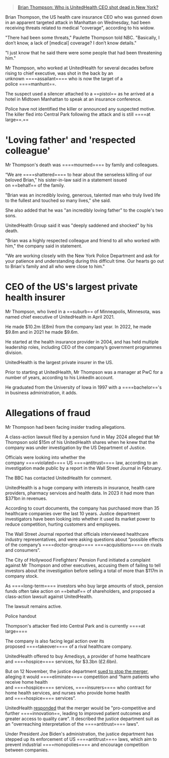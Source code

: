 > [Brian Thompson: Who is UnitedHealth CEO shot dead in New York?](https://www.bbc.com/news/articles/cvgpl2qn7l5o)

Brian Thompson, the US health care insurance CEO who was gunned down in an apparent targeted attack in Manhattan on Wednesday, had been receiving threats related to medical "coverage", according to his widow.

"There had been some threats," Paulette Thompson told NBC. "Basically, I don’t know, a lack of [medical] coverage? I don’t know details."

"I just know that he said there were some people that had been threatening him."

Mr Thompson, who worked at UnitedHealth for several decades before rising to chief executive, was shot in the back by an unknown ====assailant==== who is now the target of a police ====manhunt==.

The suspect used a silencer attached to a ==pistol== as he arrived at a hotel in Midtown Manhattan to speak at an insurance conference.

Police have not identified the killer or announced any suspected motive. The killer fled into Central Park following the attack and is still ====at large==.==

# 'Loving father' and 'respected colleague'

Mr Thompson's death was ====mourned==== by family and colleagues.

“We are ====shattered==== to hear about the senseless killing of our beloved Brian," his sister-in-law said in a statement issued on ==behalf== of the family.

"Brian was an incredibly loving, generous, talented man who truly lived life to the fullest and touched so many lives," she said.

She also added that he was "an incredibly loving father" to the couple's two sons.

UnitedHealth Group said it was "deeply saddened and shocked" by his death.

"Brian was a highly respected colleague and friend to all who worked with him," the company said in statement.

"We are working closely with the New York Police Department and ask for your patience and understanding during this difficult time. Our hearts go out to Brian's family and all who were close to him."

# CEO of the US's largest private health insurer

Mr Thompson, who lived in a ==suburb== of Minneapolis, Minnesota, was named chief executive of UnitedHealth in April 2021.

He made $10.2m (£8m) from the company last year. In 2022, he made $9.8m and in 2021 he made $9.6m.

He started at the health insurance provider in 2004, and has held multiple leadership roles, including CEO of the company’s government programmes division.

UnitedHealth is the largest private insurer in the US.

Prior to starting at UnitedHealth, Mr Thompson was a manager at PwC for a number of years, according to his LinkedIn account.

He graduated from the University of Iowa in 1997 with a ====bachelor=='s in business administration, it adds.

# Allegations of fraud

Mr Thompson had been facing insider trading allegations.

A class-action lawsuit filed by a pension fund in May 2024 alleged that Mr Thompson sold $15m of his UnitedHealth shares when he knew that the company was under investigation by the US Department of Justice.

Officials were looking into whether the company ====violated==== US ====antitrust==== law, according to an investigation made public by a report in the Wall Street Journal in February.

The BBC has contacted UnitedHealth for comment.

UnitedHealth is a huge company with interests in insurance, health care providers, pharmacy services and health data. In 2023 it had more than $371bn in revenues.

According to court documents, the company has purchased more than 35 healthcare companies over the last 10 years. Justice department investigators have been looking into whether it used its market power to reduce competition, hurting customers and employees.

The Wall Street Journal reported that officials interviewed healthcare industry representatives, and were asking questions about “possible effects of the company’s ====doctor-group==== ====acquisitions==== on rivals and consumers”.

The City of Hollywood Firefighters’ Pension Fund initiated a complaint against Mr Thompson and other executives, accusing them of failing to tell investors about the investigation before selling a total of more than $117m in company stock.

As ====long-term==== investors who buy large amounts of stock, pension funds often take action on ==behalf== of shareholders, and proposed a class-action lawsuit against UnitedHealth.

The lawsuit remains active.

Police handout

Thompson's attacker fled into Central Park and is currently ====at large====

The company is also facing legal action over its proposed ====takeover==== of a rival healthcare company.

UnitedHealth offered to buy Amedisys, a provider of home healthcare and ====hospice==== services, for $3.3bn (£2.6bn).

But on 12 November, the justice department [sued to stop the merger](https://www.justice.gov/opa/pr/justice-department-sues-block-unitedhealth-groups-acquisition-home-health-and-hospice), alleging it would ====eliminate==== competition and “harm patients who receive home health and ====hospice==== services, ====insurers==== who contract for home health services, and nurses who provide home health and ====hospice==== services”.

UnitedHealth [responded](https://www.unitedhealthgroup.com/newsroom/2024/2024-11-optum-responds-to-department-of-justice-lawsuit.html) that the merger would be "pro-competitive and further ====innovation==, leading to improved patient outcomes and greater access to quality care". It described the justice department suit as an "overreaching interpretation of the ====antitrust==== laws".

Under President Joe Biden's administration, the justice department has stepped up its enforcement of US ====antitrust==== laws, which aim to prevent industrial ====monopolies==== and encourage competition between companies.
